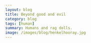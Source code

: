 ```yaml
---
layout: blog
title: Beyond good and evil
category: blog
tags: [human]  
summary: Humans and rag dolls.
image: /images/blog/henkelhooray.jpg
---
```

